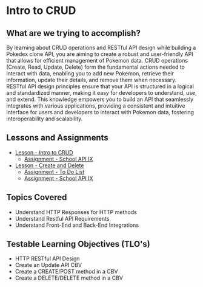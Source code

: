 # Intro to CRUD

## What are we trying to accomplish?

By learning about CRUD operations and RESTful API design while building a Pokedex clone API, you are aiming to create a robust and user-friendly API that allows for efficient management of Pokemon data. CRUD operations (Create, Read, Update, Delete) form the fundamental actions needed to interact with data, enabling you to add new Pokemon, retrieve their information, update their details, and remove them when necessary. RESTful API design principles ensure that your API is structured in a logical and standardized manner, making it easy for developers to understand, use, and extend. This knowledge empowers you to build an API that seamlessly integrates with various applications, providing a consistent and intuitive interface for users and developers to interact with Pokemon data, fostering interoperability and scalability.

## Lessons and Assignments

- [Lesson - Intro to CRUD](./1-intro-to-CRUD.md)
  - [Assignment - School API IX](https://github.com/Code-Platoon-Assignments/django-school-api-IX)
- [Lesson - Create and Delete](./2-create-and-delete.md')
  - [Assignment - To Do List](https://github.com/Code-Platoon-Assignments/Djago-CRUD)
  - [Assignment - School API IX](https://github.com/Code-Platoon-Assignments/django-school-api-IX)

## Topics Covered

- Understand HTTP Responses for HTTP methods
- Understand Restful API Requirements
- Understand Front-End and Back-End Integrations

## Testable Learning Objectives (TLO's)

- HTTP RESTful API Design
- Create an Update API CBV
- Create a CREATE/POST method in a CBV
- Create a DELETE/DELETE method in a CBV
